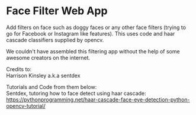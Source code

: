 # Face Filter Web App
Add filters on face such as doggy faces or any other face filters (trying to go for Facebook or Instagram like features). This uses code and haar cascade classifiers supplied by opencv. 


We couldn't have assembled this filtering app without the help of some awesome creators on the internet.  

Credits to:  
Harrison Kinsley a.k.a sentdex

Tutorials and Code from them below:  
Sentdex, tutoring how to face detect using haar cascade: https://pythonprogramming.net/haar-cascade-face-eye-detection-python-opencv-tutorial/  
